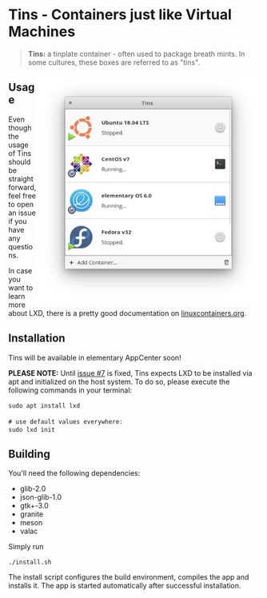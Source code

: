 # Tins - Containers just like Virtual Machines

> **Tins:** a tinplate container - often used to package breath mints.
> In some cultures, these boxes are referred to as "tins".

<img src="data/screenshots/App.png?raw=true" width="448" align="right" />

## Usage

Even though the usage of Tins should be straight forward, feel free to open an issue if you have any questions.

In case you want to learn more about LXD, there is a pretty good documentation on [linuxcontainers.org](https://linuxcontainers.org/lxd).

## Installation

Tins will be available in elementary AppCenter soon!

**PLEASE NOTE:** Until [issue #7](https://github.com/marbetschar/tins/issues/7) is fixed, Tins expects LXD to be installed via apt and initialized on the host system.
To do so, please execute the following commands in your terminal:

```
sudo apt install lxd

# use default values everywhere:
sudo lxd init
```

## Building

You'll need the following dependencies:
* glib-2.0
* json-glib-1.0
* gtk+-3.0
* granite
* meson
* valac

Simply run

```
./install.sh
```

The install script configures the build environment, compiles the app and installs it.
The app is started automatically after successful installation.

